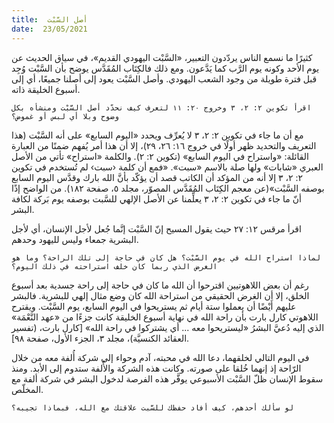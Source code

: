 ```yaml
---
title:  أصل السَّبْت
date:  23/05/2021
---
```


كثيرًا ما نسمع الناس يردّدون التعبير، «السَّبْت اليهودي القديم»، في سياق الحديث عن يوم الأحد وكونه يوم الرَّب كما يَدَّعون. ومع ذلك فالكِتَاب المُقَدَّس يوضح بأن السَّبْت وُجِد قبل فترة طويلة من وجود الشعب اليهودي. وأصل السَّبْت يعود إلى أصلنا جميعًا، أي إلى أسبوع الخليقة ذاته.

`اقرأ تكوين ٢: ٢، ٣ وخروج ٢٠: ١١ لتعرف كيف نحدّد أصل السَّبْت ومنشأه بكل وضوح وبلا أي لبس أو غموض؟`

مع أن ما جاء في تكوين ٢: ٢، ٣ لا يُعرِّف ويحدد «اليوم السابع» على أنه السَّبْت (هذا التعريف والتحديد ظهر أولًا في خروج ١٦: ٢٦، ٢٩)، إلا أن هذا أمر يُفهم ضمنًا من العبارة القائلة: «واستراح في اليوم السابع» (تكوين ٢: ٢). والكلمة «استراح» تأتي من الأصل العبري «شابات» ولها صلة بالاسم «سبت». «فمع أن كلمة ‹سبت› لم تُستخدم في تكوين ٢: ٢، ٣ إلا أنه من المؤكد أن الكاتب قصد أن يؤكّد بأنَّ الله بارك وقدَّس اليوم السابع بوصفه السَّبْت»(عن معجم الكِتَاب المُقَدَّس المصوّر، مجلد ٥، صفحة ١٨٢). من الواضح إذًا أنّ ما جاء في تكوين ٢: ٢، ٣ يعلِّمنا عن الأصل الإلهي للسَّبت بوصفه يوم بَركة لكافة البشر.

اقرأ مرقس ١٢: ٢٧ حيث يقول المسيح إنّ السَّبْت إنَّما جُعل لأجل الإنسان، أي لأجل البشرية جمعاء وليس لليهود وحدهم.

`لماذا استراح الله في يوم السَّبْت؟ هل كان في حاجة إلى تلك الراحة؟ وما هو الغرض الذي ربما كان خلف استراحته في ذلك اليوم؟`

رغم أن بعض اللاهوتيين اقترحوا أن الله ما كان في حاجة إلى راحة جسدية بعد أسبوع الخلق، إلا أن الغرض الحقيقي من استراحة الله كان وضع مثال إلهي للبشرية. فالبشر عليهم أَيْضًا أن يعملوا ستة أيام ثم يستريحوا في اليوم السابع، يوم السَّبْت. ويقترح اللاهوتي كارل بارت بأن راحة الله في نهاية أسبوع الخليقة كانت جزءًا من «عهد النَّعْمَة» الذي إليه دُعيَّ البشرُ «ليستريحوا معه ... أي يشتركوا في راحة الله» [كارل بارت، (تفسير العقائد الكنسيَّة)، مجلد ٣، الجزء الأول، صفحة ٩٨].

في اليوم التالي لخلقهما، دعا الله في محبته، آدم وحواء إلى شركة أُلفة معه من خلال الرّاحة إذ إنهما خُلقا على صورته. وكانت هذه الشركة والأُلفة ستدوم إلى الأبد. ومنذ سقوط الإنسان ظلّ السَّبْت الأسبوعي يوفَّر هذه الفرصة لدخول البشر في شركة ألفة مع المخلّص.

`لو سألك أحدهم، كيف أفاد حفظك للسَّبت علاقتك مع الله، فبماذا تجيبه؟`